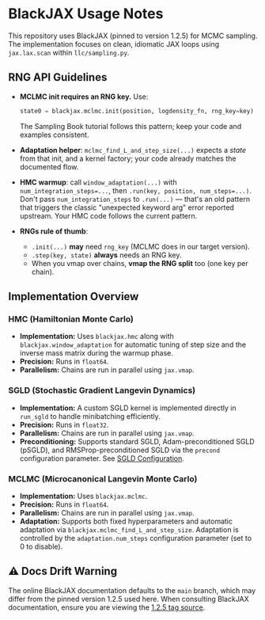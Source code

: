 # BlackJAX Usage Notes

This repository uses BlackJAX (pinned to version 1.2.5) for MCMC sampling. The implementation focuses on clean, idiomatic JAX loops using `jax.lax.scan` within `llc/sampling.py`.

## RNG API Guidelines

* **MCLMC init requires an RNG key.** Use:

  ```python
  state0 = blackjax.mclmc.init(position, logdensity_fn, rng_key=key)
  ```

  The Sampling Book tutorial follows this pattern; keep your code and examples consistent.
* **Adaptation helper**: `mclmc_find_L_and_step_size(...)` expects a *state* from that init, and a kernel factory; your code already matches the documented flow.
* **HMC warmup**: call `window_adaptation(...)` with `num_integration_steps=...`, then `.run(key, position, num_steps=...)`. Don't pass `num_integration_steps` to `.run(...)` — that's an old pattern that triggers the classic "unexpected keyword arg" error reported upstream. Your HMC code follows the current pattern.
* **RNGs rule of thumb**:

  * `.init(...)` **may** need `rng_key` (MCLMC does in our target version).
  * `.step(key, state)` **always** needs an RNG key.
  * When you vmap over chains, **vmap the RNG split** too (one key per chain).

## Implementation Overview

### HMC (Hamiltonian Monte Carlo)

- **Implementation:** Uses `blackjax.hmc` along with `blackjax.window_adaptation` for automatic tuning of step size and the inverse mass matrix during the warmup phase.
- **Precision:** Runs in `float64`.
- **Parallelism:** Chains are run in parallel using `jax.vmap`.

### SGLD (Stochastic Gradient Langevin Dynamics)

- **Implementation:** A custom SGLD kernel is implemented directly in `run_sgld` to handle minibatching efficiently.
- **Precision:** Runs in `float32`.
- **Parallelism:** Chains are run in parallel using `jax.vmap`.
- **Preconditioning:** Supports standard SGLD, Adam-preconditioned SGLD (pSGLD), and RMSProp-preconditioned SGLD via the `precond` configuration parameter. See [SGLD Configuration](./sgld.md).

### MCLMC (Microcanonical Langevin Monte Carlo)

- **Implementation:** Uses `blackjax.mclmc`.
- **Precision:** Runs in `float64`.
- **Parallelism:** Chains are run in parallel using `jax.vmap`.
- **Adaptation:** Supports both fixed hyperparameters and automatic adaptation via `blackjax.mclmc_find_L_and_step_size`. Adaptation is controlled by the `adaptation.num_steps` configuration parameter (set to 0 to disable).

## ⚠️ Docs Drift Warning

The online BlackJAX documentation defaults to the `main` branch, which may differ from the pinned version 1.2.5 used here. When consulting BlackJAX documentation, ensure you are viewing the [1.2.5 tag source](https://github.com/blackjax-devs/blackjax/tree/1.2.5).